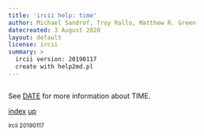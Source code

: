 ```yaml
---
title: 'ircii help: time'
author: Michael Sandrof, Troy Rollo, Matthew R. Green
datecreated: 3 August 2020
layout: default
license: ircii
summary: >
  ircii version: 20190117
  create with help2md.pl
---
```

```
```
See [DATE](date.html) for more information about TIME.

[index](index.html)
[up](..)

<small> ircii 20190117 </small>
